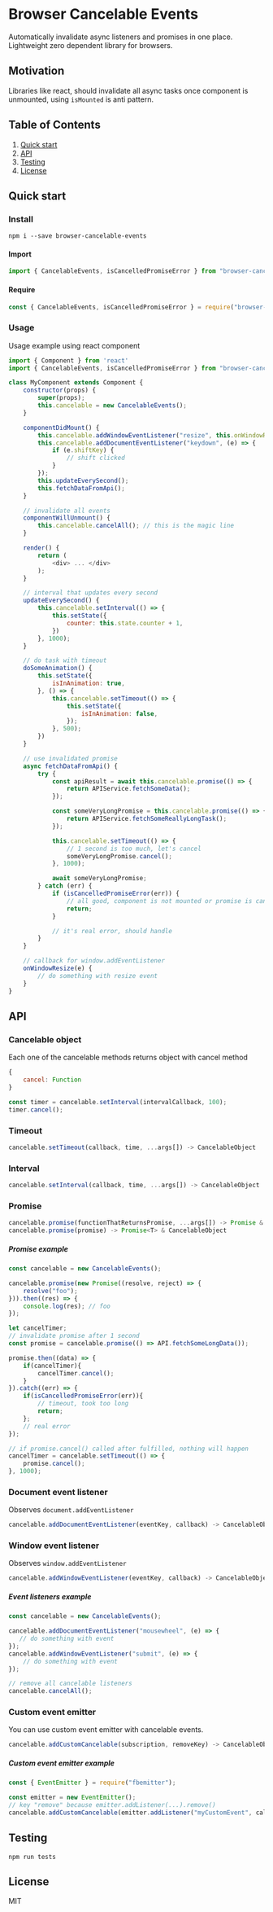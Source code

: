 # Browser Cancelable Events

Automatically invalidate async listeners and promises in one place.</br>
Lightweight zero dependent library for browsers.

## Motivation

Libraries like react, should invalidate all async tasks once component is unmounted,
using `isMounted` is anti pattern.

## Table of Contents

1. [Quick start](#install)
2. [API](#api)
3. [Testing](#testing)
4. [License](#license)
 

## Quick start

### Install

```shell
npm i --save browser-cancelable-events
```

#### Import

```javascript
import { CancelableEvents, isCancelledPromiseError } from "browser-cancelable-events";
```

#### Require
```javascript
const { CancelableEvents, isCancelledPromiseError } = require("browser-cancelable-events");
```

### Usage
Usage example using react component

```javascript
import { Component } from 'react'
import { CancelableEvents, isCancelledPromiseError } from "browser-cancelable-events";

class MyComponent extends Component {
    constructor(props) {
        super(props);
        this.cancelable = new CancelableEvents();
    }

    componentDidMount() {
        this.cancelable.addWindowEventListener("resize", this.onWindowResize.bind(this));
        this.cancelable.addDocumentEventListener("keydown", (e) => {
            if (e.shiftKey) {
                // shift clicked
            }
        });
        this.updateEverySecond();
        this.fetchDataFromApi();
    }

    // invalidate all events
    componentWillUnmount() {
        this.cancelable.cancelAll(); // this is the magic line
    }

    render() {
        return (
            <div> ... </div>
        );
    }

    // interval that updates every second
    updateEverySecond() {
        this.cancelable.setInterval(() => {
            this.setState({
                counter: this.state.counter + 1,
            })
        }, 1000);
    }

    // do task with timeout
    doSomeAnimation() {
        this.setState({
            isInAnimation: true,
        }, () => {
            this.cancelable.setTimeout(() => {
                this.setState({
                    isInAnimation: false,
                });
            }, 500);
        })
    }

    // use invalidated promise
    async fetchDataFromApi() {
        try {
            const apiResult = await this.cancelable.promise(() => {
                return APIService.fetchSomeData();
            });

            const someVeryLongPromise = this.cancelable.promise(() => {
                return APIService.fetchSomeReallyLongTask();
            });

            this.cancelable.setTimeout(() => {
                // 1 second is too much, let's cancel
                someVeryLongPromise.cancel();
            }, 1000);

            await someVeryLongPromise;
        } catch (err) {
            if (isCancelledPromiseError(err)) {
                // all good, component is not mounted or promise is cancelled
                return;
            }

            // it's real error, should handle
        }
    }

    // callback for window.addEventListener
    onWindowResize(e) {
        // do something with resize event
    }
}
```
## API

### Cancelable object

Each one of the cancelable methods returns object with cancel method

```javascript
{
    cancel: Function
}
```

```javascript
const timer = cancelable.setInterval(intervalCallback, 100);
timer.cancel();
```

### Timeout

```javascript
cancelable.setTimeout(callback, time, ...args[]) -> CancelableObject
```

### Interval

```javascript
cancelable.setInterval(callback, time, ...args[]) -> CancelableObject
```

### Promise

```javascript
cancelable.promise(functionThatReturnsPromise, ...args[]) -> Promise & CancelableObject
cancelable.promise(promise) -> Promise<T> & CancelableObject
```

##### Promise example

```javascript
const cancelable = new CancelableEvents();

cancelable.promise(new Promise((resolve, reject) => {
    resolve("foo");
})).then((res) => {
    console.log(res); // foo
});

let cancelTimer;
// invalidate promise after 1 second
const promise = cancelable.promise(() => API.fetchSomeLongData());

promise.then((data) => {
    if(cancelTimer){
        cancelTimer.cancel();
    }
}).catch((err) => {
    if(isCancelledPromiseError(err)){
        // timeout, took too long
        return;
    };
    // real error
});

// if promise.cancel() called after fulfilled, nothing will happen
cancelTimer = cancelable.setTimeout(() => {
    promise.cancel();
}, 1000);
```

### Document event listener

Observes `document.addEventListener` 
```javascript
cancelable.addDocumentEventListener(eventKey, callback) -> CancelableObject
```

### Window event listener

Observes `window.addEventListener` 
```javascript
cancelable.addWindowEventListener(eventKey, callback) -> CancelableObject
```

##### Event listeners example

```javascript
const cancelable = new CancelableEvents();

cancelable.addDocumentEventListener("mousewheel", (e) => {
   // do something with event 
});
cancelable.addWindowEventListener("submit", (e) => {
    // do something with event
});

// remove all cancelable listeners
cancelable.cancelAll();
```

### Custom event emitter

You can use custom event emitter with cancelable events.

```javascript
cancelable.addCustomCancelable(subscription, removeKey) -> CancelableObject
```

##### Custom event emitter example

```javascript
const { EventEmitter } = require("fbemitter");

const emitter = new EventEmitter();
// key "remove" because emitter.addListener(...).remove()
cancelable.addCustomCancelable(emitter.addListener("myCustomEvent", callback), "remove");
```
## Testing
```shell
npm run tests
```
## License
MIT
